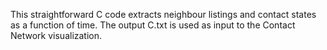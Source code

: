 This straightforward C code extracts neighbour listings and contact states as a function of time. 
The output C.txt is used as input to the Contact Network visualization.
